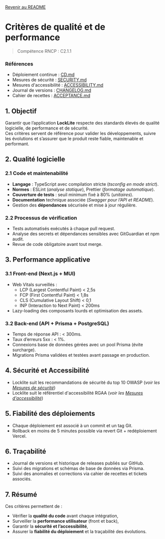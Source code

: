 [Revenir au README](README.md)

# Critères de qualité et de performance

> Compétence RNCP : C2.1.1

[//]: # (TODO: Add when we will have sentry -> SENTRY)

[//]: # (TODO: Add when we will have lighthouse -> LIGHTHOUSE)

### Références

- Déploiement continue : [CD.md](CD.md)
- Mesures de sécurité : [SECURITY.md](SECURITY.md)
- Mesures d'accessibilité : [ACCESSIBILITY.md](ACCESSIBILITY.md)
- Journal de versions : [CHANGELOG.md](CHANGELOG.md)
- Cahier de recettes : [ACCEPTANCE.md](ACCEPTANCE.md)

## 1. Objectif

Garantir que l’application **LockLite** respecte des standards élevés de qualité logicielle, de performance et de
sécurité.  
Ces critères servent de référence pour valider les développements, suivre les évolutions et s’assurer que le produit
reste fiable, maintenable et performant.

## 2. Qualité logicielle

### 2.1 Code et maintenabilité

- **Langage** : TypeScript avec compilation stricte (_tsconfig en mode strict_).
- **Normes** : ESLint (_analyse statique_), Prettier (_formatage automatique_).
- **Couverture de tests** : seuil minimum fixé à 80% (_unitaires_).
- **Documentation** technique associée (_Swagger pour l’API et README_).
- Gestion des **dépendances** sécurisée et mise à jour régulière.

### 2.2 Processus de vérification

- Tests automatisés exécutés à chaque pull request.
- Analyse des secrets et dépendances sensibles avec GitGuardian et npm audit.
- Revue de code obligatoire avant tout merge.

## 3. Performance applicative

### 3.1 Front-end (Next.js + MUI)

- Web Vitals surveillés :
  - LCP (Largest Contentful Paint) < 2,5s
  - FCP (First Contentful Paint) < 1,8s
  - CLS (Cumulative Layout Shift) < 0,1
  - INP (Interaction to Next Paint) < 200ms
- Lazy-loading des composants lourds et optimisation des assets.

[//]: # (TODO: LIGHTHOUSE)

[//]: # (- Audit régulier avec Lighthouse en préproduction.)

### 3.2 Back-end (API + Prisma + PostgreSQL)

- Temps de réponse API : < 300ms.
- Taux d’erreurs 5xx : < 1%.
- Connexions base de données gérées avec un pool Prisma (évite surcharge).
- Migrations Prisma validées et testées avant passage en production.

## 4. Sécurité et Accessibilité

- Locklite suit les recommandations de sécurité du top 10 OWASP (_voir les [Mesures de sécurité](SECURITY.md)_)
- Locklite suit le référentiel d'accessibilité RGAA (_voir les [Mesures d'accessibilité](ACCESSIBILITY.md)_)

## 5. Fiabilité des déploiements

- Chaque déploiement est associé à un commit et un tag Git.
- Rollback en moins de 5 minutes possible via revert Git + redéploiement Vercel.

[//]: # (TODO: SENTRY)

[//]: # (- Suivi des logs et alertes via Sentry.)

## 6. Traçabilité

- Journal de versions et historique de releases publiés sur GitHub.
- Suivi des migrations et schémas de base de données via Prisma.
- Suivi des anomalies et corrections via cahier de recettes et tickets associés.

## 7. Résumé

Ces critères permettent de :

- Vérifier la **qualité du code** avant chaque intégration,
- Surveiller la **performance utilisateur** (front et back),
- Garantir la **sécurité et l’accessibilité**,
- Assurer la **fiabilité du déploiement** et la traçabilité des évolutions.
